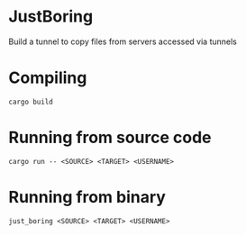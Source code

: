 # JustBoring
Build a tunnel to copy files from servers accessed via tunnels

# Compiling
`cargo build`

# Running from source code
`cargo run -- <SOURCE> <TARGET> <USERNAME>`

# Running from binary
`just_boring <SOURCE> <TARGET> <USERNAME>`
